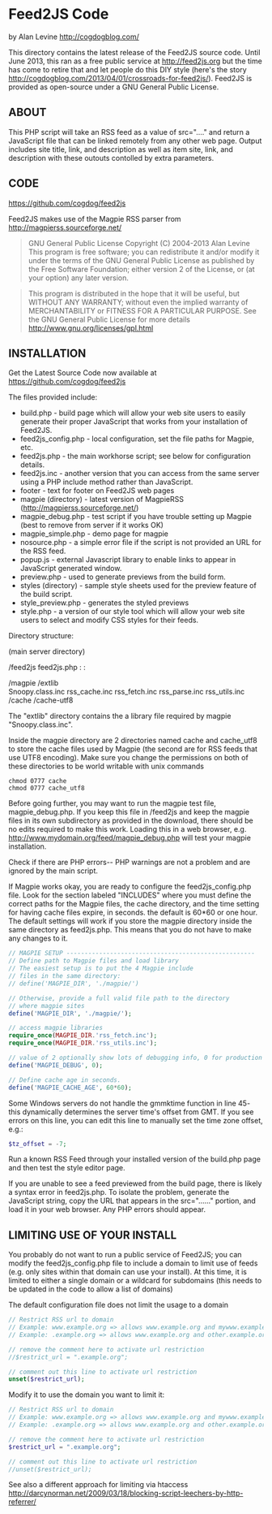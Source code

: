 Feed2JS Code
============
by Alan Levine http://cogdogblog.com/

This directory contains the latest release of the Feed2JS source code. Until June 2013, this ran as a free public service at http://feed2js.org but the time has come to retire that and let people do this DIY style (here's the story http://cogdogblog.com/2013/04/01/crossroads-for-feed2js/). Feed2JS is provided as open-source under a GNU General Public License.

ABOUT
-----
This PHP script will take an RSS feed as a value of src="...." and return a JavaScript file that can be linked remotely from any other web page. Output includes site title, link, and description as well as item site, link, and description with these outouts contolled by extra parameters.

CODE
----
https://github.com/cogdog/feed2js
 
Feed2JS makes use of the Magpie RSS parser from
http://magpierss.sourceforge.net/

> GNU General Public License 
> Copyright (C) 2004-2013 Alan Levine
> This program is free software; you can redistribute it and/or
> modify it under the terms of the GNU General Public License
> as published by the Free Software Foundation; either version 2
> of the License, or (at your option) any later version.

> This program is distributed in the hope that it will be useful,
> but WITHOUT ANY WARRANTY; without even the implied warranty of
> MERCHANTABILITY or FITNESS FOR A PARTICULAR PURPOSE.  See the
> GNU General Public License for more details
> http://www.gnu.org/licenses/gpl.html

INSTALLATION
------------

Get the Latest Source Code now available at https://github.com/cogdog/feed2js

The files provided include:

*   build.php - build page which will allow your web site users to easily generate their proper JavaScript that works from your installation of Feed2JS.
*   feed2js_config.php - local configuration, set the file paths for Magpie, etc.
*   feed2js.php - the main workhorse script; see below for configuration details.
*   feed2js.inc - another version that you can access from the same server using a PHP include method rather than JavaScript.
*   footer - text for footer on Feed2JS web pages
*   magpie (directory) - latest version of MagpieRSS (http://magpierss.sourceforge.net/)
*   magpie_debug.php - test script if you have trouble setting up Magpie (best to remove from server if it works OK)
*   magpie_simple.php - demo page for magpie
*   nosource.php - a simple error file if the script is not provided an URL for the RSS feed.
*   popup.js - external Javascript library to enable links to appear in JavaScript generated window.
*   preview.php - used to generate previews from the build form.
*   styles (directory) - sample style sheets used for the preview feature of the build script.
*   style_preview.php - generates the styled previews
*   style.php - a version of our style tool which will allow your web site users to select and modify CSS styles for their feeds.


Directory structure:

(main server directory)

/feed2js
  feed2js.php
     :
     :

  /magpie
	/extlib  
	  Snoopy.class.inc
	rss_cache.inc
	rss_fetch.inc
	rss_parse.inc
	rss_utils.inc
	/cache
	/cache-utf8
	
The "extlib" directory contains the a library file required by magpie "Snoopy.class.inc".

Inside the magpie directory are 2 directories named cache and cache_utf8 to store the cache files used by Magpie (the second are for RSS feeds that use UTF8 encoding). Make sure you change the permissions on both of these directories to be world writable with unix commands 

```
chmod 0777 cache  
chmod 0777 cache_utf8
```
	
Before going further, you may want to run the magpie test file, magpie_debug.php. If you keep this file in  /feed2js and keep the magpie files in its own subdirectory as provided in the download, there should be no edits required to make this work. Loading this in a web browser, e.g. http://www.mydomain.org/feed/magpie_debug.php will test your magpie installation.

Check if there are PHP errors-- PHP warnings are not a problem and are ignored by the main script.

If Magpie works okay, you are ready to configure the feed2js_config.php file. Look for the section labeled "INCLUDES" where you must define the correct paths for the Magpie files, the cache directory, and the time setting for having cache files expire, in seconds. the default is 60*60 or one hour. The default settings will work if you store the magpie directory inside the same directory as feed2js.php. This means that you do not have to make any changes to it.

```php
// MAGPIE SETUP ----------------------------------------------------
// Define path to Magpie files and load library
// The easiest setup is to put the 4 Magpie include
// files in the same directory:
// define('MAGPIE_DIR', './magpie/')

// Otherwise, provide a full valid file path to the directory
// where magpie sites
define('MAGPIE_DIR', './magpie/');

// access magpie libraries
require_once(MAGPIE_DIR.'rss_fetch.inc');
require_once(MAGPIE_DIR.'rss_utils.inc');

// value of 2 optionally show lots of debugging info, 0 for production
define('MAGPIE_DEBUG', 0);

// Define cache age in seconds.
define('MAGPIE_CACHE_AGE', 60*60);
```

Some Windows servers do not handle the gmmktime function in line 45- this dynamically determines the server time's offset from GMT. If you see errors on this line, you can edit this line to manually set the time zone offset, e.g.:
```php
$tz_offset = -7;
```
 
Run a known RSS Feed through your installed version of the build.php page and then test the style editor page.

If you are unable to see a feed previewed from the build page, there is likely a syntax error in feed2js.php. To isolate the problem, generate the JavaScript string, copy the URL that appears in the src="......" portion, and load it in your web browser. Any PHP errors should appear.

LIMITING USE OF YOUR INSTALL
----------------------------

You probably do not want to run a public service of Feed2JS; you can modify the feed2js_config.php file to include a domain to limit use of feeds (e.g. only sites within that domain can use your install). At this time, it is limited to either a single domain or a wildcard for subdomains (this needs to be updated in the code to allow a list of domains)

The default configuration file does not limit the usage to a domain

```php
// Restrict RSS url to domain
// Example: www.example.org => allows www.example.org and mywww.example.org
// Example: .example.org => allows www.example.org and other.example.org

// remove the comment here to activate url restriction
//$restrict_url = ".example.org";

// comment out this line to activate url restriction
unset($restrict_url);
```

Modify it to use the domain you want to limit it:

```php
// Restrict RSS url to domain
// Example: www.example.org => allows www.example.org and mywww.example.org
// Example: .example.org => allows www.example.org and other.example.org

// remove the comment here to activate url restriction
$restrict_url = ".example.org";

// comment out this line to activate url restriction
//unset($restrict_url);
```

See also a different approach for limiting via htaccess
http://darcynorman.net/2009/03/18/blocking-script-leechers-by-http-referrer/
